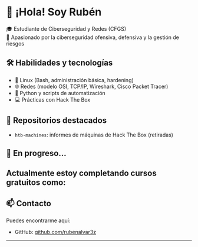 # 👋 ¡Hola! Soy Rubén

🎓 Estudiante de Ciberseguridad y Redes (CFGS)  
🔐 Apasionado por la ciberseguridad ofensiva, defensiva y la gestión de riesgos  

## 🛠️ Habilidades y tecnologías

- 🐧 Linux (Bash, administración básica, hardening)
- 🌐 Redes (modelo OSI, TCP/IP, Wireshark, Cisco Packet Tracer)
- 📜 Python y scripts de automatización
- 💻 Prácticas con Hack The Box 

## 📁 Repositorios destacados

- `htb-machines`: informes de máquinas de Hack The Box (retiradas)

## 🚀 En progreso...

Actualmente estoy completando cursos gratuitos como:
- 

## 📫 Contacto

Puedes encontrarme aquí:
- GitHub: [github.com/rubenalvar3z](https://github.com/rubenalvar3z)

---
